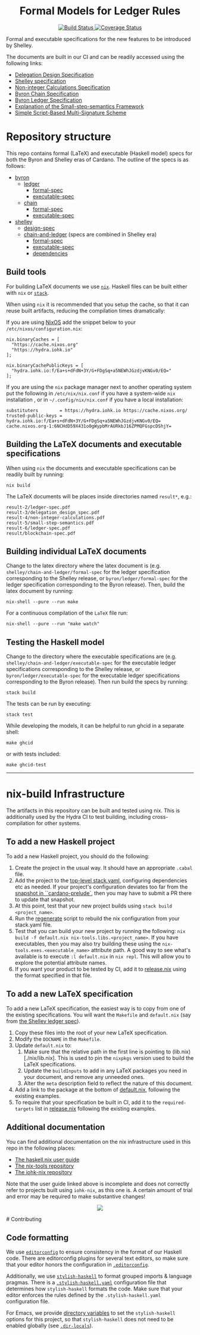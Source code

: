 <h1 align="center">Formal Models for Ledger Rules</h1>

<p align="center">
  <a href="https://buildkite.com/input-output-hk/cardano-ledger-specs">
    <img alt="Build Status" src="https://img.shields.io/buildkite/a94c23758aeb2858869d5e256e466fc78e03a5baf1954cb8cc.svg?style=for-the-badge"/>
  </a>
  <a href="https://coveralls.io/github/input-output-hk/cardano-ledger-specs?branch=master">
    <img alt="Coverage Status" src="https://img.shields.io/coveralls/github/input-output-hk/cardano-ledger-specs.svg?style=for-the-badge"/>
  </a>
</p>

Formal and executable specifications for the new features to be introduced by Shelley.

The documents are built in our CI and can be readily accessed using the
following links:

- [Delegation Design Specification](https://hydra.iohk.io/job/Cardano/cardano-ledger-specs/delegationDesignSpec/latest/download-by-type/doc-pdf/delegation_design_spec)
- [Shelley specification](https://hydra.iohk.io/job/Cardano/cardano-ledger-specs/shelleyLedgerSpec/latest/download-by-type/doc-pdf/ledger-spec)
- [Non-integer Calculations Specification](https://hydra.iohk.io/job/Cardano/cardano-ledger-specs/nonIntegerCalculations/latest/download-by-type/doc-pdf/non-integer-calculations)
- [Byron Chain Specification](https://hydra.iohk.io/job/Cardano/cardano-ledger-specs/byronChainSpec/latest/download-by-type/doc-pdf/blockchain-spec)
- [Byron Ledger Specification](https://hydra.iohk.io/job/Cardano/cardano-ledger-specs/byronLedgerSpec/latest/download-by-type/doc-pdf/ledger-spec)
- [Explanation of the Small-step-semantics Framework](https://hydra.iohk.io/job/Cardano/cardano-ledger-specs/semanticsSpec/latest/download-by-type/doc-pdf/semantics-spec)
- [Simple Script-Based Multi-Signature Scheme](https://hydra.iohk.io/job/Cardano/cardano-ledger-specs/shelleyLedgerSpec/latest/download-by-type/doc-pdf/multi-sig)

# Repository structure

This repo contains formal (LaTeX) and executable (Haskell model) specs for both
the Byron and Shelley eras of Cardano. The outline of the specs is as follows:

- [byron](./byron)
  - [ledger](./byron/ledger)
    - [formal-spec](./byron/ledger/formal-spec)
    - [executable-spec](./byron/ledger/executable-spec)
  - [chain](./byron/chain)
    - [formal-spec](./byron/chain/formal-spec)
    - [executable-spec](./byron/chain/executable-spec)
- [shelley](./shelley)
  - [design-spec](./shelley/design-spec)
  - [chain-and-ledger](./shelley/chain-and-ledger) (specs are combined in Shelley era)
    - [formal-spec](./shelley/chain-and-ledger/formal-spec)
    - [executable-spec](./shelley/chain-and-ledger/executable-spec)
    - [dependencies](./shelley/chain-and-ledger/dependencies)

## Build tools

For building LaTeX documents we use
[`nix`](https://nixos.org/nix/download.html). Haskell files can be built either
with `nix` or [`stack`](https://docs.haskellstack.org/en/stable/README/).

When using `nix` it is recommended that you setup the cache, so that it can
reuse built artifacts, reducing the compilation times dramatically:

If you are using [NixOS](https://nixos.org/) add the snippet below to your
`/etc/nixos/configuration.nix`:

```
nix.binaryCaches = [
  "https://cache.nixos.org"
  "https://hydra.iohk.io"
];

nix.binaryCachePublicKeys = [
  "hydra.iohk.io:f/Ea+s+dFdN+3Y/G+FDgSq+a5NEWhJGzdjvKNGv0/EQ="
];
```

If you are using the `nix` package manager next to another operating system put
the following in `/etc/nix/nix.conf` if you have a system-wide `nix`
installation , or in `~/.config/nix/nix.conf` if you have a local installation:

```
substituters        = https://hydra.iohk.io https://cache.nixos.org/
trusted-public-keys = hydra.iohk.io:f/Ea+s+dFdN+3Y/G+FDgSq+a5NEWhJGzdjvKNGv0/EQ= cache.nixos.org-1:6NCHdD59X431o0gWypbMrAURkbJ16ZPMQFGspcDShjY=
```

## Building the LaTeX documents and executable specifications

When using `nix` the documents and executable specifications can be readily
built by running:

```shell
nix build
```

The LaTeX documents will be places inside directories named `result*`, e.g.:

```shell
result-2/ledger-spec.pdf
result-3/delegation_design_spec.pdf
result-4/non-integer-calculations.pdf
result-5/small-step-semantics.pdf
result-6/ledger-spec.pdf
result/blockchain-spec.pdf
```


## Building individual LaTeX documents


Change to the latex directory where the latex document is (e.g. `shelley/chain-and-ledger/formal-spec`
for the ledger specification corresponding to the Shelley release, or
`byron/ledger/formal-spec` for the ledger specification corresponding to
the Byron release). Then, build the latex document by running:

```shell
nix-shell --pure --run make
```

For a continuous compilation of the `LaTeX` file run:

```shell
nix-shell --pure --run "make watch"
```

## Testing the Haskell model

Change to the directory where the executable specifications are (e.g.
`shelley/chain-and-ledger/executable-spec` for the executable ledger specifications
corresponding to the Shelley release, or `byron/ledger/executable-spec` for
the executable ledger specifications corresponding to the Byron release). Then
run build the specs by running:

```shell
stack build
```

The tests can be run by executing:

```shell
stack test
```

While developing the models, it can be helpful to run ghcid in a separate shell:

```shell
make ghcid
```

or with tests included:

```shell
make ghcid-test
```

---

# nix-build Infrastructure

The artifacts in this repository can be built and tested using nix. This is
additionally used by the Hydra CI to test building, including cross-compilation
for other systems.

## To add a new Haskell project

To add a new Haskell project, you should do the following:

1. Create the project in the usual way. It should have an appropriate `.cabal` file.
2. Add the project to the [top-level stack.yaml](./stack.yaml), configuring
   dependencies etc as needed. If your project's configuration deviates too far
   from the [snapshot in
   ``cardano-prelude`](https://github.com/input-output-hk/cardano-prelude/blob/master/snapshot.yaml),
   then you may have to submit a PR there to update that snapshot.
3. At this point, test that your new project builds using `stack build <project_name>`.
4. Run the [regenerate](./nix/regenerate.sh) script to
   rebuild the nix configuration from your stack.yaml file.
5. Test that you can build your new project by running the following: `nix build
   -f default.nix nix-tools.libs.<project_name>`. If you have executables, then
   you may also try building these using the `nix-tools.exes.<executable_name>`
   attribute path. A good way to see what's available is to execute `:l
   default.nix` in `nix repl`. This will allow you to explore the potential
   attribute names.
5. If you want your product to be tested by CI, add it to
   [release.nix](./release.nix) using the format specified in that file.

## To add a new LaTeX specification

To add a new LaTeX specification, the easiest way is to copy from one of the
existing specifications. You will want the `Makefile` and `default.nix` (say
from [the Shelley ledger spec](./shelley/chain-and-ledger/formal-spec)).

1. Copy these files into the root of your new LaTeX specification.
2. Modify the `DOCNAME` in the `Makefile`.
3. Update `default.nix` to:
   1. Make sure that the relative path in the first line is pointing to
      (lib.nix)[./nix/lib.nix]. This is used to pin the
      `nixpkgs` version used to build the LaTeX specifications.
   2. Update the `buildInputs` to add in any LaTeX packages you need in your
      document, and remove any unneeded ones.
   3. Alter the `meta` description field to reflect the nature of this document.
4. Add a link to the package at the bottom of [default.nix](./default.nix),
   following the existing examples.
5. To require that your specification be built in CI, add it to the
   `required-targets` list in [release.nix](./release.nix) following the
   existing examples.

## Additional documentation

You can find additional documentation on the nix infrastructure used in this
repo in the following places:

- [The haskell.nix user guide](https://github.com/input-output-hk/haskell.nix/blob/documentation/docs/user-guide.md)
- [The nix-tools repository](https://github.com/input-output-hk/nix-tools)
- [The iohk-nix repository](https://github.com/input-output-hk/iohk-nix)

Note that the user guide linked above is incomplete and does not correctly refer
to projects built using `iohk-nix`, as this one is. A certain amount of trial
and error may be required to make substantive changes!

<p align="center">
  <a href="https://github.com/input-output-hk/cardano-ledger-specs/blob/master/LICENSE">
    <img src="https://img.shields.io/github/license/input-output-hk/cardano-ledger-specs.svg?style=for-the-badge"/>
  </a>
</p>
# Contributing

## Code formatting

We use [`editorconfig`](https://editorconfig.org/) to ensure consistency in the
format of our Haskell code. There are editorconfig plugins for several text
editors, so make sure that your editor honors the configuration in
[`.editorconfig`](.editorconfig).

Additionally, we use
[`stylish-haskell`](https://github.com/jaspervdj/stylish-haskell/) to format
grouped imports & language pragmas. There is a
[`.stylish-haskell.yaml`](.stylish-haskell.yaml) configuration file that
determines how `stylish-haskell` formats the code. Make sure that your editor
enforces the rules defined by the `.stylish-haskell.yaml` configuration file.

For Emacs, we provide [directory
variables](https://www.gnu.org/software/emacs/manual/html_node/emacs/Directory-Variables.html)
to set the `stylish-haskell` options for this project, so that
`stylish-haskell` does not need to be enabled globally (see [`.dir-locals`](.dir-locals)).
